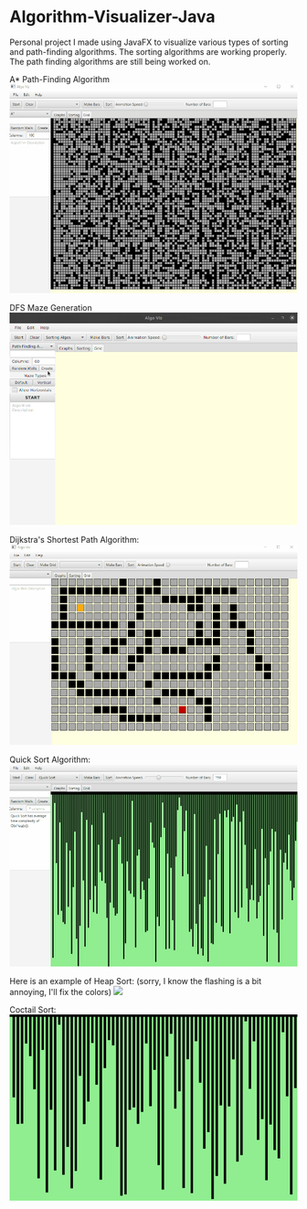 # Algorithm-Visualizer-Java
Personal project I made using JavaFX to visualize various types of sorting and path-finding algorithms.
The sorting algorithms are working properly. The path finding algorithms are still being worked on. 

A* Path-Finding Algorithm
![](astar-algo-smallgrid.gif)

DFS Maze Generation
![](recursive-maze-generation.gif)

Dijkstra's Shortest Path Algorithm: 
![](dijkstra-algo.gif)

Quick Sort Algorithm:
![](quick-sort-smallbar.gif)

Here is an example of Heap Sort: (sorry, I know the flashing is a bit annoying, I'll fix the colors)
![](heapSort-smallbar.gif)

Coctail Sort:
![](coctail-sort.gif)
